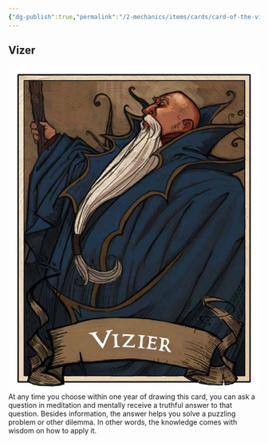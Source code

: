 ```yaml
---
{"dg-publish":true,"permalink":"/2-mechanics/items/cards/card-of-the-vizer/"}
---
```


## Vizer

![](https://raw.githubusercontent.com/5etools-mirror-2/5etools-img/main/decks/DMG/Deck%20of%20Many%20Things/01-vizier.webp#card)  
At any time you choose within one year of drawing this card, you can ask a question in meditation and mentally receive a truthful answer to that question. Besides information, the answer helps you solve a puzzling problem or other dilemma. In other words, the knowledge comes with wisdom on how to apply it.
